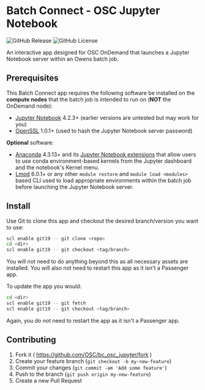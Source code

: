 # Batch Connect - OSC Jupyter Notebook

![GitHub Release](https://img.shields.io/github/release/osc/bc_osc_jupyter.svg)
![GitHub License](https://img.shields.io/github/license/osc/bc_osc_jupyter.svg)

An interactive app designed for OSC OnDemand that launches a Jupyter Notebook
server within an Owens batch job.

## Prerequisites

This Batch Connect app requires the following software be installed on the
**compute nodes** that the batch job is intended to run on (**NOT** the
OnDemand node):

- [Jupyter Notebook](http://jupyter.readthedocs.io/en/latest/) 4.2.3+ (earlier
  versions are untested but may work for you)
- [OpenSSL](https://www.openssl.org/) 1.0.1+ (used to hash the Jupyter Notebook
  server password)

**Optional** software:

- [Anaconda](https://www.anaconda.com/distribution/) 4.3.13+ and its
  [Jupyter Notebook extensions](https://docs.anaconda.com/anaconda/user-guide/tasks/use-jupyter-notebook-extensions)
  that allow users to use conda environment-based kernels from the Jupyter
  dashboard and the notebook's Kernel menu.
- [Lmod](https://www.tacc.utexas.edu/research-development/tacc-projects/lmod)
  6.0.1+ or any other `module restore` and `module load <modules>` based CLI
  used to load appropriate environments within the batch job before launching
  the Jupyter Notebook server.

## Install

Use Git to clone this app and checkout the desired branch/version you want to
use:

```sh
scl enable git19 -- git clone <repo>
cd <dir>
scl enable git19 -- git checkout <tag/branch>
```

You will not need to do anything beyond this as all necessary assets are
installed. You will also not need to restart this app as it isn't a Passenger
app.

To update the app you would:

```sh
cd <dir>
scl enable git19 -- git fetch
scl enable git19 -- git checkout <tag/branch>
```

Again, you do not need to restart the app as it isn't a Passenger app.

## Contributing

1. Fork it ( https://github.com/OSC/bc_osc_jupyter/fork )
2. Create your feature branch (`git checkout -b my-new-feature`)
3. Commit your changes (`git commit -am 'Add some feature'`)
4. Push to the branch (`git push origin my-new-feature`)
5. Create a new Pull Request

